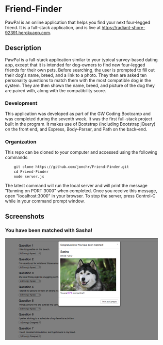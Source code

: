 # Friend-Finder
PawPal is an online application that helps you find your next four-legged friend. It is a full-stack application, and is live at https://radiant-shore-92391.herokuapp.com.

## Description

PawPal is a full-stack application similar to your typical survey-based dating app, except that it is intended for dog-owners to find new four-legged friends for their own pets. Before searching, the user is prompted to fill out their dog's name, breed, and a link to a photo. They then are asked ten personality questions to match them with the most compatible dog in the system. They are then shown the name, breed, and picture of the dog they are paired with, along with the compatibility score.

### Development

This application was developed as part of the GW Coding Bootcamp and was completed during the seventh week. It was the first full-stack project built in the program. It makes use of Bootstrap (including Bootstrap jQuery) on the front end, and Express, Body-Parser, and Path on the back-end.

### Organization

This repo can be cloned to your computer and accessed using the following commands:

		git clone https://github.com/jonchr/Friend-Finder.git
		cd Friend-Finder
		node server.js

The latest command will run the local server and will print the message "Running on PORT 3000" when completed. Once you receive this message, open "localhost:3000" in your browser. To stop the server, press Control-C while in your command prompt window.

## Screenshots
### You have been matched with Sasha!
![Main Page](pawpal.png)